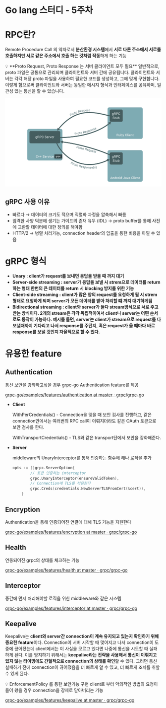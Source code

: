 # Go lang 스터디 - 5주차

# RPC란?

Remote Procedure Call 의 약자로서 **분산환경 시스템**에서 **서로 다른 주소에서 서로를 호출하지만 서로 같은 주소에서 호출 하는 것처럼 작동**하게 하는 기능

<aside>
💡 **Proto Request, Proto Response 는 서버 클라이언트 모두 필요**
일반적으로, proto 파일은 공통으로 관리되며 클라이언트와 서버 간에 공유됩니다. 클라이언트와 서버는 각각 해당 proto 파일을 사용하여 필요한 코드를 생성하고, 그에 맞게 구현합니다. 이렇게 함으로써 클라이언트와 서버는 동일한 메시지 형식과 인터페이스를 공유하며, 일관성 있는 통신을 할 수 있습니다.

</aside>

![Untitled](grpc/Untitled.png)

## gRPC 사용 이유

- 빠르다 → 데이터의 크기도 적으며 직렬화 과정을 압축해서 빠름
- 엄격한 사양 덕분에 생기는 가이드의 존재 유무 (IDL) → proto buffer를 통해 사전에 교환할 데이터에 대한 정의를 해야함
- HTTP/2 → 병렬 처리가능, connection header의 압출을 통한 비용을 아낄 수 있음

# gRPC 형식

- ****Unary : client가 request를 보내면 응답을 받을 때 까지 대기****
- ****Server-side streaming : server가 응답을 보낼 시 strem으로 데이터를 return 하는 형태 한번의 큰 데이터를 return 시 blocking 방지를 위한 기능****
- ****Client-side streaming : client가 많은 양의 request를 요청하게 될 시 strem 형태로 요청하게 되며 server가 모든 데이터를 받아 처리할 떄 까지 대기하게됨****
- ****Bidirectional streaming : client와 server가 둘다 stream방식으로 서로 주고 받는 방식이다. 2개의 stream은 각각 독립적이여서 client나 server는 어떤 순서로도 동작이 가능하다. 예시를 들면, server는 client가 stream으로 request를 다 보낼때까지 기다리고 나서 response를 주던지, 혹은 request가 올 때마다 바로 response를 보낼 것인지 자율적으로 할 수 있다.****

# 유용한 feature

## ****Authentication****

통신 보안을 강화하고싶을 경우 grpc-go Authentication feature를 제공

[grpc-go/examples/features/authentication at master · grpc/grpc-go](https://github.com/grpc/grpc-go/tree/master/examples/features/authentication)

- **Client**
    
    WithPerCredentials() - Connection을 맺을 때 보안 검사를 진행하고, 같은 connection안에서는 여러번의 RPC call이 이뤄지더라도 같은 OAuth 토큰으로 보안 검사를 한다.
    
    WithTransportCredentials() - TLS와 같은 transport단에서 보안을 강화해준다.
    
- **Server**
    
    middleware의 UnaryInterceptor를 통해 인증하는 함수에 해나 로직을 추가
    
    ```go
    opts := []grpc.ServerOption{
    		// 토큰 인증하는 interceptor
    		grpc.UnaryInterceptor(ensureValidToken),
    		// Connection에 TLS를 허용한다
    		grpc.Creds(credentials.NewServerTLSFromCert(&cert)),
    	}
    ```
    

## ****Encryption****

Authentication을 통해 인증되어진 연결에 대해 TLS 기능을 지원한다

[grpc-go/examples/features/encryption at master · grpc/grpc-go](https://github.com/grpc/grpc-go/tree/master/examples/features/encryption)

## ****Health****

연동되어진 grpc의 상태를 체크하는 기능

[grpc-go/examples/features/health at master · grpc/grpc-go](https://github.com/grpc/grpc-go/tree/master/examples/features/health)

## ****Interceptor****

중간에 먼저 처리해야할 로직을 위한 middleware와 같은 시스템

[grpc-go/examples/features/interceptor at master · grpc/grpc-go](https://github.com/grpc/grpc-go/tree/master/examples/features/interceptor)

## ****Keepalive****

Keepalive는 **client와 server간 connection이 계속 유지되고 있는지 확인하기 위해 중요한 feature**이다. Connection이 서버 시작할 때 맺어지고 나서 connection이 도중에 끊어졌는데 client에서는 이 사실을 모르고 있다면 나중에 통신을 시도할 때 실패하게 된다. 이를 방지하기 위해서는 **keepalive라는 전략을 사용해서 통신이 이뤄지고 있지 않는 타이밍에도 간헐적으로 connection의 상태를 확인**할 수 있다. 그러면 통신 실패하기 전에 connection이 끊어졌음을 더 빠르게 알 수 있고, 더 빠르게 조치를 취할 수 있게 된다.

<aside>
💡 EnforcementPolicy 를 통한 보안기능 구현
client로 부터 악의적인 방법의 요청이 들어 왔을 경우 connection을 강제로 닫아버리는 기능

</aside>

[grpc-go/examples/features/keepalive at master · grpc/grpc-go](https://github.com/grpc/grpc-go/tree/master/examples/features/keepalive)
